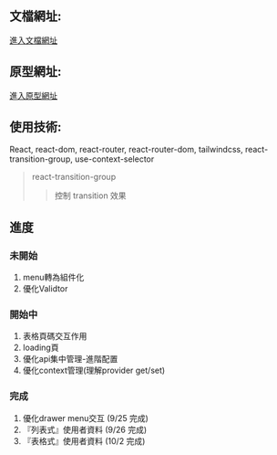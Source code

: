 ## 文檔網址: 
[進入文檔網址](https://hackmd.io/KLfkOiHeQSKbyAsXW783qQ?view)

## 原型網址:
[進入原型網址](https://www.figma.com/proto/pkCVS02nlmputhnsyDmk1Y/l8-upgrade?node-id=709%3A29&scaling=contain&page-id=709%3A12&starting-point-node-id=709%3A29&show-proto-sidebar=1)

## 使用技術:
React, react-dom, react-router, react-router-dom, tailwindcss, react-transition-group, use-context-selector

> react-transition-group
>> 控制 transition 效果

## 進度

### 未開始

1. menu轉為組件化
2. 優化Validtor

### 開始中

1. 表格頁碼交互作用
2. loading頁
3. 優化api集中管理-進階配置 
4. 優化context管理(理解provider get/set)

### 完成

1. 優化drawer menu交互 (9/25 完成)
2. 『列表式』使用者資料 (9/26 完成)
3. 『表格式』使用者資料 (10/2 完成)


